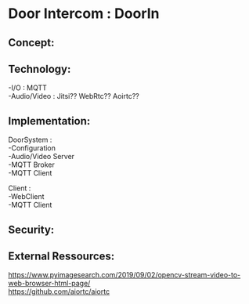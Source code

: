 # Door Intercom : DoorIn


Concept:
--------

Technology: 
-----------
-I/O : MQTT  
-Audio/Video : Jitsi?? WebRtc?? Aoirtc??  

Implementation:
--------------
DoorSystem :   
  -Configuration  
  -Audio/Video Server  
  -MQTT Broker  
  -MQTT Client  

Client :  
  -WebClient  
  -MQTT Client   
  

Security:  
---------


External Ressources:  
--------------------
https://www.pyimagesearch.com/2019/09/02/opencv-stream-video-to-web-browser-html-page/  
https://github.com/aiortc/aiortc
